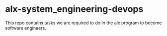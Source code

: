 # alx-system_engineering-devops
This repo contains tasks we are required to do in the alx program to become software engineers.
